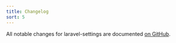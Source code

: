 ```yaml
---
title: Changelog
sort: 5
---
```


All notable changes for laravel-settings are documented [on GitHub](https://github.com/rawilk/laravel-settings/blob/main/CHANGELOG.md).
